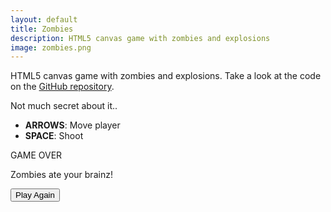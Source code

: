 ```yaml
---
layout: default
title: Zombies
description: HTML5 canvas game with zombies and explosions
image: zombies.png
---
```

<link rel="stylesheet" href="css/style.css">

HTML5 canvas game with zombies and explosions. Take a look at the code on the <a href="http://github.com/brunops/zombies-game" target="_blank">GitHub repository</a>.

Not much secret about it..

* __ARROWS__: Move player
* __SPACE__: Shoot

<div id="game-wrapper">
  <canvas id="game-canvas" width="512" height="480"></canvas>

  <div id="game-over-overlay"></div>
  <div id="game-over">
    <p>GAME OVER</p>
    <p>Zombies ate your brainz!</p>
    <button id="play-again">Play Again</button>
  </div>
</div>

<script src="js/main.js"></script>
